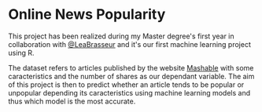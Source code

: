 # Online News Popularity

This project has been realized during my Master degree's first year in collaboration with [@LeaBrasseur](https://github.com/LeaBrasseur) and it's our first machine learning project using R.

The dataset refers to articles published by the website [Mashable](https://mashable.com/) with some caracteristics and the number of shares as our dependant variable. The aim of this project is then to predict whether an article tends to be popular or unpopular depending its caracteristics using machine learning models and thus which model is the most accurate.

